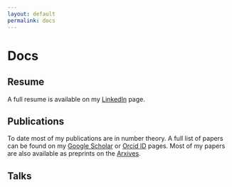 ```yaml
---
layout: default
permalink: docs
---
```


# Docs


## Resume

A full resume is available on my [LinkedIn](https://www.linkedin.com/in/rogersmontreal/) page.

## Publications

To date most of my publications are in number theory. A full list of papers can be found on my [Google Scholar](https://scholar.google.ca/citations?user=cnec4HkAAAAJ&hl=fr) or [Orcid ID](https://orcid.org/0000-0001-9163-4890) pages. Most of my papers are also available as preprints on the [Arxives](https://arxiv.org/a/rogers_m_1.html).

## Talks




